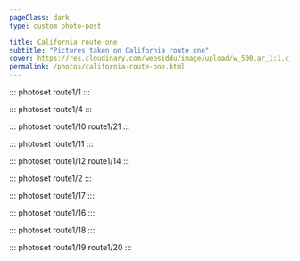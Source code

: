 ```yaml
---
pageClass: dark
type: custom photo-post

title: California route one
subtitle: "Pictures taken on California route one"
cover: https://res.cloudinary.com/websiddu/image/upload/w_500,ar_1:1,c_fill,g_auto/v1514865295/photos/route1/1.jpg
permalink: /photos/california-route-one.html
---
```


::: photoset route1/1
:::

::: photoset route1/4
:::

::: photoset route1/10 route1/21
:::

::: photoset route1/11
:::

::: photoset route1/12 route1/14
:::

::: photoset route1/2
:::

::: photoset route1/17
:::

::: photoset route1/16
:::

::: photoset route1/18
:::

::: photoset route1/19 route1/20
:::
